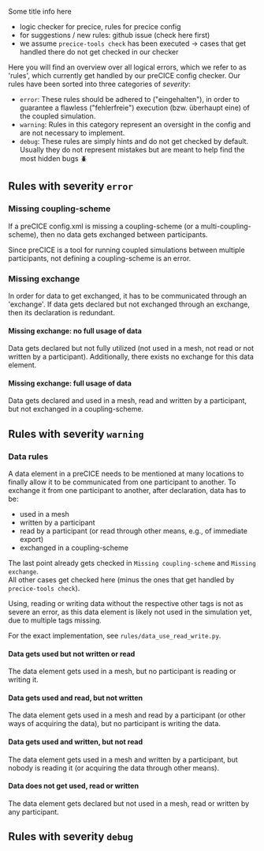 Some title info here

- logic checker for precice, rules for precice config
- for suggestions / new rules: github issue (check here first)
- we assume `precice-tools check` has been executed -> cases that get handled there do not get checked in our checker

Here you will find an overview over all logical errors, which we refer to as 'rules', which currently get handled by our
preCICE config checker.
Our rules have been sorted into three categories of <em>severity</em>:

- `error`: These rules should be adhered to ("eingehalten"), in order to guarantee a flawless ("fehlerfreie")
  execution (bzw. überhaupt eine) of the coupled simulation.
- `warning`: Rules in this category represent an oversight in the config and are not necessary to implement.
- `debug`: These rules are simply hints and do not get checked by default. Usually they do not represent mistakes but
  are meant to help find the most hidden bugs 🪲

## Rules with severity `error`

### Missing coupling-scheme

If a preCICE config.xml is missing a coupling-scheme (or a multi-coupling-scheme), then no data gets exchanged between
participants.

Since preCICE is a tool for running coupled simulations between multiple participants, not defining a coupling-scheme is
an error.

### Missing exchange

In order for data to get exchanged, it has to be communicated through an 'exchange'. If data gets declared but not
exchanged through an exchange, then its declaration is redundant.

#### Missing exchange: no full usage of data

Data gets declared but not fully utilized (not used in a mesh, not read or not written by a participant). Additionally,
there exists no exchange for this data element.

#### Missing exchange: full usage of data 

Data gets declared and used in a mesh, read and written by a participant, but not exchanged in a coupling-scheme.

## Rules with severity `warning`

### Data rules

A data element in a preCICE needs to be mentioned at many locations to finally allow it to be communicated from one
participant to another.
To exchange it from one participant to another, after declaration, data has to be:

- used in a mesh
- written by a participant
- read by a participant (or read through other means, e.g., of immediate export)
- exchanged in a coupling-scheme

The last point already gets checked in `Missing coupling-scheme` and `Missing exchange`.<br>
All other cases get checked here (minus the ones that get handled by `precice-tools check`).

Using, reading or writing data without the respective other tags is not as severe an error, as this data element is
likely not used in the simulation yet, due to multiple tags missing.

For the exact implementation, see `rules/data_use_read_write.py`.

#### Data gets used but not written or read

The data element gets used in a mesh, but no participant is reading or writing it.

#### Data gets used and read, but not written

The data element gets used in a mesh and read by a participant (or other ways of acquiring the data), but no participant
is writing the data.

#### Data gets used and written, but not read

The data element gets used in a mesh and written by a participant, but nobody is reading it (or acquiring the data
through other means).

#### Data does not get used, read or written

The data element gets declared but not used in a mesh, read or written by any participant.

## Rules with severity `debug`

